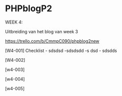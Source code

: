 # PHPblogP2

WEEK 4:

Uitbreiding van het blog van week 3

https://trello.com/b/CmmpC090/phpblog2new

[W4-001] Checklist  - sdsdsd
                    -sdsdsdd
                    -s dsd
                    - sdsdds

[W4-002] 

[w4-003]

[w4-004]

[w4-005] 
